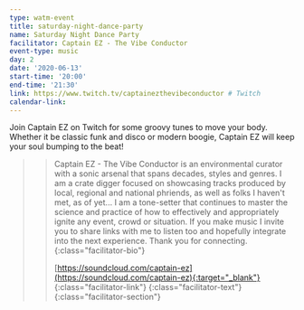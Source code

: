 ```yaml
---
type: watm-event
title: saturday-night-dance-party
name: Saturday Night Dance Party
facilitator: Captain EZ - The Vibe Conductor
event-type: music
day: 2
date: '2020-06-13'
start-time: '20:00'
end-time: '21:30'
link: https://www.twitch.tv/captainezthevibeconductor # Twitch
calendar-link:
---
```


Join Captain EZ on Twitch for some groovy tunes to move your body. Whether it be classic funk and disco or modern boogie, Captain EZ will keep your soul bumping to the beat!

> > Captain EZ - The Vibe Conductor is an environmental curator with a sonic arsenal that spans decades, styles and genres. I am a crate digger focused on showcasing tracks produced by local, regional and national phriends, as well as folks I haven't met, as of yet... I am a tone-setter that continues to master the science and practice of how to effectively and appropriately ignite any event, crowd or situation. If you make music I invite you to share links with me to listen too and hopefully integrate into the next experience. Thank you for connecting.
> > {:class="facilitator-bio"}
> >
> > [https://soundcloud.com/captain-ez](https://soundcloud.com/captain-ez){:target="_blank"}
> > {:class="facilitator-link"}
> {:class="facilitator-text"}
{:class="facilitator-section"}
